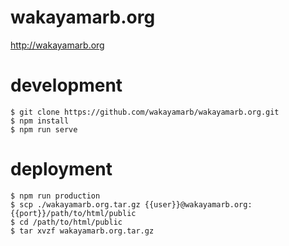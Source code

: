 # wakayamarb.org

http://wakayamarb.org

# development

```
$ git clone https://github.com/wakayamarb/wakayamarb.org.git
$ npm install
$ npm run serve
```

# deployment

```
$ npm run production
$ scp ./wakayamarb.org.tar.gz {{user}}@wakayamarb.org:{{port}}/path/to/html/public
$ cd /path/to/html/public
$ tar xvzf wakayamarb.org.tar.gz
```
